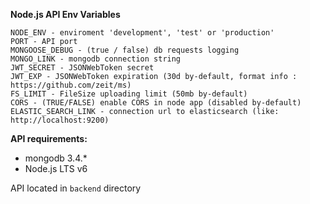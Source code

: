 **Node.js API Env Variables**

    NODE_ENV - enviroment 'development', 'test' or 'production'
    PORT - API port
    MONGOOSE_DEBUG - (true / false) db requests logging
    MONGO_LINK - mongodb connection string
    JWT_SECRET - JSONWebToken secret
    JWT_EXP - JSONWebToken expiration (30d by-default, format info : https://github.com/zeit/ms)
    FS_LIMIT - FileSize uploading limit (50mb by-default)
    CORS - (TRUE/FALSE) enable CORS in node app (disabled by-default)
    ELASTIC_SEARCH_LINK - connection url to elasticsearch (like: http://localhost:9200)
**API requirements:** 
 - mongodb 3.4.*
 - Node.js LTS v6 
 
 API located in `backend` directory
